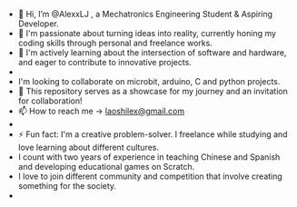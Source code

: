- 👋 Hi, I’m @AlexxLJ , a Mechatronics Engineering Student & Aspiring Developer.
- 👀 I'm passionate about turning ideas into reality, currently honing my coding skills through personal and freelance works.  
- 🌱 I'm actively learning about the intersection of software and hardware, and eager to contribute to innovative projects.
-
- I'm looking to collaborate on microbit, arduino, C and python projects.
- 💞️ This repository serves as a showcase for my journey and an invitation for collaboration! 
- 📫 How to reach me -> laoshilex@gmail.com
-            
- ⚡ Fun fact: I'm a creative problem-solver. I freelance while studying and love learning about different cultures. 
- I count with two years of experience in teaching Chinese and Spanish and developing educational games on Scratch.
- I love to join different community and competition that involve creating something for the society.  
-
<!---
AlexxLJ/AlexxLJ is a ✨ special ✨ repository because its `README.md` (this file) appears on your GitHub profile.
You can click the Preview link to take a look at your changes.
--->
